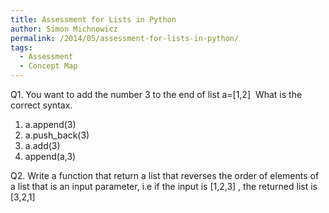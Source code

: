 ```yaml
---
title: Assessment for Lists in Python
author: Simon Michnowicz
permalink: /2014/05/assessment-for-lists-in-python/
tags:
  - Assessment
  - Concept Map
---
```

Q1. You want to add the number 3 to the end of list a=[1,2]  What is the correct syntax.

1.  a.append(3)
2.  a.push_back(3)
3.  a.add(3)
4.  append(a,3)

Q2. Write a function that return a list that reverses the order of elements of a list that is an input parameter, i.e if the input is [1,2,3] , the returned list is [3,2,1]
